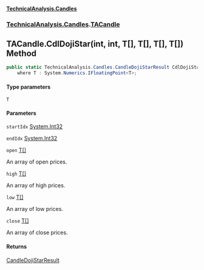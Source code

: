 #### [TechnicalAnalysis.Candles](TechnicalAnalysis.Candles.md 'TechnicalAnalysis.Candles')
### [TechnicalAnalysis.Candles](TechnicalAnalysis.Candles.md#TechnicalAnalysis.Candles 'TechnicalAnalysis.Candles').[TACandle](TACandle.md 'TechnicalAnalysis.Candles.TACandle')

## TACandle.CdlDojiStar<T>(int, int, T[], T[], T[], T[]) Method

```csharp
public static TechnicalAnalysis.Candles.CandleDojiStarResult CdlDojiStar<T>(int startIdx, int endIdx, T[] open, T[] high, T[] low, T[] close)
    where T : System.Numerics.IFloatingPoint<T>;
```
#### Type parameters

<a name='TechnicalAnalysis.Candles.TACandle.CdlDojiStar_T_(int,int,T[],T[],T[],T[]).T'></a>

`T`
#### Parameters

<a name='TechnicalAnalysis.Candles.TACandle.CdlDojiStar_T_(int,int,T[],T[],T[],T[]).startIdx'></a>

`startIdx` [System.Int32](https://docs.microsoft.com/en-us/dotnet/api/System.Int32 'System.Int32')

<a name='TechnicalAnalysis.Candles.TACandle.CdlDojiStar_T_(int,int,T[],T[],T[],T[]).endIdx'></a>

`endIdx` [System.Int32](https://docs.microsoft.com/en-us/dotnet/api/System.Int32 'System.Int32')

<a name='TechnicalAnalysis.Candles.TACandle.CdlDojiStar_T_(int,int,T[],T[],T[],T[]).open'></a>

`open` [T](TACandle.CdlDojiStar_T_(int,int,T[],T[],T[],T[]).md#TechnicalAnalysis.Candles.TACandle.CdlDojiStar_T_(int,int,T[],T[],T[],T[]).T 'TechnicalAnalysis.Candles.TACandle.CdlDojiStar<T>(int, int, T[], T[], T[], T[]).T')[[]](https://docs.microsoft.com/en-us/dotnet/api/System.Array 'System.Array')

An array of open prices.

<a name='TechnicalAnalysis.Candles.TACandle.CdlDojiStar_T_(int,int,T[],T[],T[],T[]).high'></a>

`high` [T](TACandle.CdlDojiStar_T_(int,int,T[],T[],T[],T[]).md#TechnicalAnalysis.Candles.TACandle.CdlDojiStar_T_(int,int,T[],T[],T[],T[]).T 'TechnicalAnalysis.Candles.TACandle.CdlDojiStar<T>(int, int, T[], T[], T[], T[]).T')[[]](https://docs.microsoft.com/en-us/dotnet/api/System.Array 'System.Array')

An array of high prices.

<a name='TechnicalAnalysis.Candles.TACandle.CdlDojiStar_T_(int,int,T[],T[],T[],T[]).low'></a>

`low` [T](TACandle.CdlDojiStar_T_(int,int,T[],T[],T[],T[]).md#TechnicalAnalysis.Candles.TACandle.CdlDojiStar_T_(int,int,T[],T[],T[],T[]).T 'TechnicalAnalysis.Candles.TACandle.CdlDojiStar<T>(int, int, T[], T[], T[], T[]).T')[[]](https://docs.microsoft.com/en-us/dotnet/api/System.Array 'System.Array')

An array of low prices.

<a name='TechnicalAnalysis.Candles.TACandle.CdlDojiStar_T_(int,int,T[],T[],T[],T[]).close'></a>

`close` [T](TACandle.CdlDojiStar_T_(int,int,T[],T[],T[],T[]).md#TechnicalAnalysis.Candles.TACandle.CdlDojiStar_T_(int,int,T[],T[],T[],T[]).T 'TechnicalAnalysis.Candles.TACandle.CdlDojiStar<T>(int, int, T[], T[], T[], T[]).T')[[]](https://docs.microsoft.com/en-us/dotnet/api/System.Array 'System.Array')

An array of close prices.

#### Returns
[CandleDojiStarResult](CandleDojiStarResult.md 'TechnicalAnalysis.Candles.CandleDojiStarResult')